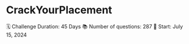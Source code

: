 # CrackYourPlacement
 🗓 Challenge Duration: 45 Days 
 📚 Number of questions: 287 
 🚀 Start: July 15, 2024
